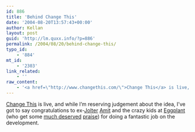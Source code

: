 ```yaml
---
id: 886
title: 'Behind Change This'
date: '2004-08-20T13:57:43+00:00'
author: Kellan
layout: post
guid: 'http://lm.quxx.info/?p=886'
permalink: /2004/08/20/behind-change-this/
typo_id:
    - '884'
mt_id:
    - '2303'
link_related:
    - ''
raw_content:
    - '<a href=\"http://www.changethis.com/\">Change This</a> is live, and while I\''m reserving judgement about the idea, I\''ve got to say congratulations to ex-<a href=\"http://dailyjolt.com\">Jolter</a> <a href=\"http://www.creativecode.com/\">Amit</a> and the crazy kids at <a href=\"http://eggplant.coop/\">Eggplant</a> (who get some <a href=\"http://sethgodin.typepad.com/seths_blog/2004/08/a_rare_plug.html\">much deserved</a> <a href=\"http://cvnp.typepad.com/blog/2004/08/a_vermont_purpl.html\">praise</a>) for doing a fantastic job on the development.'
---
```


[Change This](http://www.changethis.com/) is live, and while I’m reserving judgement about the idea, I’ve got to say congratulations to ex-[Jolter](http://dailyjolt.com) [Amit](http://www.creativecode.com/) and the crazy kids at [Eggplant](http://eggplant.coop/) (who get some [much deserved](http://sethgodin.typepad.com/seths_blog/2004/08/a_rare_plug.html) [praise](http://cvnp.typepad.com/blog/2004/08/a_vermont_purpl.html)) for doing a fantastic job on the development.